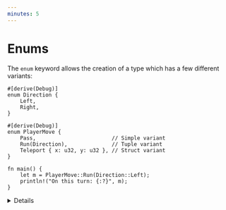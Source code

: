 ```yaml
---
minutes: 5
---
```


# Enums

The `enum` keyword allows the creation of a type which has a few different
variants:

```rust,editable
#[derive(Debug)]
enum Direction {
    Left,
    Right,
}

#[derive(Debug)]
enum PlayerMove {
    Pass,                        // Simple variant
    Run(Direction),              // Tuple variant
    Teleport { x: u32, y: u32 }, // Struct variant
}

fn main() {
    let m = PlayerMove::Run(Direction::Left);
    println!("On this turn: {:?}", m);
}
```

<details>

Key Points:

- Enumerations allow you to collect a set of values under one type
- Direction has two variants, `Left` and `Right`. These are referred to with the
  `Direction::..` namespace.
- PlayerMove shows the three types of variants. Rust will also store a
  discriminant so that it can determine at runtime which variant is in a value.
- This might be a good time to compare Structs and Enums:
  - In both, you can have a simple version without fields (unit struct) or one
    with different types of fields (variant payloads).
  - You could even implement the different variants of an enum with separate
    structs but then they wouldn’t be the same type as they would if they were
    all defined in an enum.
- Rust uses minimal space to store the discriminant.
  - If necessary, it stores an integer of the smallest required size
  - If the allowed variant values do not cover all bit patterns, it will use
    invalid bit patterns to encode the discriminant (the "niche optimization").
    For example, `Option<&u8>` stores either a pointer to an integer or `NULL`
    for the `None` variant.
  - You can control the discriminant if needed (e.g., for compatibility with C):

    <!-- mdbook-xgettext: skip -->
    ```rust,editable
    #[repr(u32)]
    enum Bar {
        A,  // 0
        B = 10000,
        C,  // 10001
    }

    fn main() {
        println!("A: {}", Bar::A as u32);
        println!("B: {}", Bar::B as u32);
        println!("C: {}", Bar::C as u32);
    }
    ```

    Without `repr`, the discriminant type takes 2 bytes, because 10001 fits 2
    bytes.

## More to Explore

Rust has several optimizations it can employ to make enums take up less space.

- Null pointer optimization: For
  [some types](https://doc.rust-lang.org/std/option/#representation), Rust
  guarantees that `size_of::<T>()` equals `size_of::<Option<T>>()`.

  Example code if you want to show how the bitwise representation _may_ look
  like in practice. It's important to note that the compiler provides no
  guarantees regarding this representation, therefore this is totally unsafe.

  <!-- mdbook-xgettext: skip -->
  ```rust,editable
  use std::mem::transmute;

  macro_rules! dbg_bits {
      ($e:expr, $bit_type:ty) => {
          println!("- {}: {:#x}", stringify!($e), transmute::<_, $bit_type>($e));
      };
  }

  fn main() {
      unsafe {
          println!("bool:");
          dbg_bits!(false, u8);
          dbg_bits!(true, u8);

          println!("Option<bool>:");
          dbg_bits!(None::<bool>, u8);
          dbg_bits!(Some(false), u8);
          dbg_bits!(Some(true), u8);

          println!("Option<Option<bool>>:");
          dbg_bits!(Some(Some(false)), u8);
          dbg_bits!(Some(Some(true)), u8);
          dbg_bits!(Some(None::<bool>), u8);
          dbg_bits!(None::<Option<bool>>, u8);

          println!("Option<&i32>:");
          dbg_bits!(None::<&i32>, usize);
          dbg_bits!(Some(&0i32), usize);
      }
  }
  ```

  More complex example if you want to discuss what happens when we chain more
  than 256 `Option`s together.

  <!-- mdbook-xgettext: skip -->
  ```rust,editable
  #![recursion_limit = "1000"]

  use std::mem::transmute;

  macro_rules! dbg_bits {
      ($e:expr, $bit_type:ty) => {
          println!("- {}: {:#x}", stringify!($e), transmute::<_, $bit_type>($e));
      };
  }

  // Macro to wrap a value in 2^n Some() where n is the number of "@" signs.
  // Increasing the recursion limit is required to evaluate this macro.
  macro_rules! many_options {
      ($value:expr) => { Some($value) };
      ($value:expr, @) => {
          Some(Some($value))
      };
      ($value:expr, @ $($more:tt)+) => {
          many_options!(many_options!($value, $($more)+), $($more)+)
      };
  }

  fn main() {
      // TOTALLY UNSAFE. Rust provides no guarantees about the bitwise
      // representation of types.
      unsafe {
          assert_eq!(many_options!(false), Some(false));
          assert_eq!(many_options!(false, @), Some(Some(false)));
          assert_eq!(many_options!(false, @@), Some(Some(Some(Some(false)))));

          println!("Bitwise representation of a chain of 128 Option's.");
          dbg_bits!(many_options!(false, @@@@@@@), u8);
          dbg_bits!(many_options!(true, @@@@@@@), u8);

          println!("Bitwise representation of a chain of 256 Option's.");
          dbg_bits!(many_options!(false, @@@@@@@@), u16);
          dbg_bits!(many_options!(true, @@@@@@@@), u16);

          println!("Bitwise representation of a chain of 257 Option's.");
          dbg_bits!(many_options!(Some(false), @@@@@@@@), u16);
          dbg_bits!(many_options!(Some(true), @@@@@@@@), u16);
          dbg_bits!(many_options!(None::<bool>, @@@@@@@@), u16);
      }
  }
  ```

</details>
